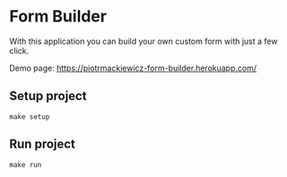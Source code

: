 # Form Builder
With this application you can build your own custom form with just a few click.

Demo page: https://piotrmackiewicz-form-builder.herokuapp.com/


## Setup project

```
make setup
```

## Run project

```
make run
```
